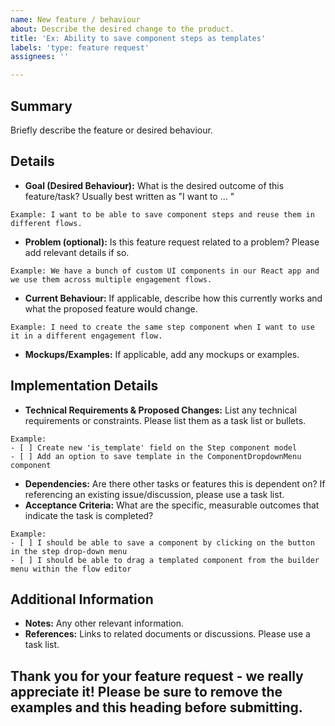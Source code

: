 ```yaml
---
name: New feature / behaviour
about: Describe the desired change to the product.
title: 'Ex: Ability to save component steps as templates'
labels: 'type: feature request'
assignees: ''

---
```


## Summary
Briefly describe the feature or desired behaviour.

## Details
- **Goal (Desired Behaviour):** What is the desired outcome of this feature/task? Usually best written as "I want to ... "
```
Example: I want to be able to save component steps and reuse them in different flows.
```
- **Problem (optional):** Is this feature request related to a problem? Please add relevant details if so.
```
Example: We have a bunch of custom UI components in our React app and we use them across multiple engagement flows.
```
- **Current Behaviour:** If applicable, describe how this currently works and what the proposed feature would change.
```
Example: I need to create the same step component when I want to use it in a different engagement flow.
```
- **Mockups/Examples:** If applicable, add any mockups or examples.

## Implementation Details
- **Technical Requirements & Proposed Changes:** List any technical requirements or constraints. Please list them as a task list or bullets.
```
Example: 
- [ ] Create new 'is_template' field on the Step component model
- [ ] Add an option to save template in the ComponentDropdownMenu component
```
- **Dependencies:** Are there other tasks or features this is dependent on? If referencing an existing issue/discussion, please use a task list.
- **Acceptance Criteria:** What are the specific, measurable outcomes that indicate the task is completed?
```
Example: 
- [ ] I should be able to save a component by clicking on the button in the step drop-down menu
- [ ] I should be able to drag a templated component from the builder menu within the flow editor
```

## Additional Information
- **Notes:** Any other relevant information.
- **References:** Links to related documents or discussions. Please use a task list.

## Thank you for your feature request - we really appreciate it! Please be sure to remove the examples and this heading before submitting.
